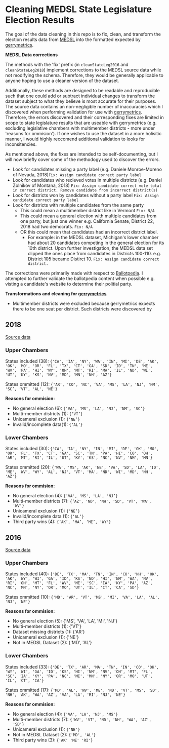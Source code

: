 # Cleaning MEDSL State Legislature Election Results

The goal of the data cleaning in this repo is to fix, clean, and transform the election results data from [MEDSL](https://electionlab.mit.edu/) into the formatted expected by [gerrymetrics](https://github.com/PrincetonUniversity/gerrymandertests).

**MEDSL Data corrections**

The methods with the 'fix' prefix (in `cleanStateLeg2016` and `cleanStateLeg2018`) implement corrections to the MEDSL source data while not modifying the schema. Therefore, they would be generally applicable to anyone hoping to use a cleaner version of the dataset. 

Additionally, these methods are designed to be readable and reproducible such that one could add or subtract individual changes to transform the dataset subject to what they believe is most accurate for their purposes. The source data contains an non-negligible number of inaccuracies which I discovered when performing validation for use with [gerrymetrics](https://github.com/PrincetonUniversity/gerrymandertests). Therefore, the errors discovered and their corresponding fixes are limited in scope to state legislature results that are useable with gerrymetrics (e.g. excluding legislative chambers with multimember districts - more under 'reasons for ommision'). If one wishes to use the dataset in a more holisitic manner, I would highly reccomend additional validation to looks for inconsitencies.

As mentioned above, the fixes are intended to be self-documenting, but I will now briefly cover some of the methodogy used to discover the errors.
* Look for candidates missing a party label (e.g. Daniele Monroe-Moreno of Nevada, 2018)`Fix: Assign candidate correct party label`
* Look for candidates who recieved votes in multiple districts (e.g. Daniel Zolnikov of Montana, 2018) `Fix: Assign candidate correct vote total in correct district. Remove candidate from incorrect district(s)`
* Look for districts won by candidates without a party label `Fix: Assign candidate correct party label`
* Look for districts with multiple candidates from the same party 
    * This could mean a multimember district like in Vermont `Fix: N/A`
    * This could mean a general election with multiple candidates from one party, but just one winner e.g. California Senate, District 22, 2018 had two democrats. `Fix: N/A`
    * OR this could mean that candidates had an incorrect district label.
        * For example: in the MEDSL dataset, Michigan's lower chamber had about 20 candidates competing in the general election for its 10th district. Upon further investigation, the MEDSL data set clipped the ones place from candidates in Districts 100-110. e.g. District 105 became Distirct 10. `Fix: Assign candidate correct district.`

The corrections were primarily made with respect to [Ballotpedia](https://ballotpedia.org/State_legislative_elections). I attempted to further validate the ballotpedia content when possible e.g. visting a candidate's website to determine their politial party. 

**Transformations and cleaning for [gerrymetrics](https://github.com/PrincetonUniversity/gerrymandertests)**

* Multimember districts were excluded because gerrymetrics expects there to be one seat per district. Such districts were discovered by 

## 2018 

[Source data](https://github.com/MEDSL/2018-elections-official/blob/master/state_overall_2018.csv)

### Upper Chambers
States included (38): `{'CA', 'IA', 'NY', 'WA', 'IN', 'MI', 'DE', 'AK', 'OK', 'MO', 'OR', 'FL', 'TX', 'CT', 'GA', 'SD', 'ID', 'TN', 'ME', 'WV', 'PA', 'HI', 'WY', 'OH', 'MT', 'RI', 'MA', 'IL', 'ND', 'WI', 'UT', 'KY', 'KS', 'NV', 'MD', 'MN', 'NH', 'AZ'}`

States ommitted (12): `{'AR', 'CO', 'NC', ‘VA', 'MS', 'LA', 'NJ’, 'NM', 'SC’, ‘VT’, 'AL', 'NE'}`

**Reasons for ommision:**
* No general election (6): `{‘VA', 'MS', 'LA', 'NJ’, 'NM', 'SC’}`
* Multi-member districts (1): `{‘VT’}`
* Unicameral exclusion (1): `{‘NE’}`
* Invalid/incomplete data(1): `{‘AL’}`

### Lower Chambers
States included (30): `{'CA', 'IA', 'NY', 'IN', 'MI', 'DE', 'OK', 'MO', 'OR', 'FL', 'TX', 'CT', 'GA', 'SC', 'TN', 'PA', 'HI', 'CO', 'OH', 'AR', 'MT', 'RI', 'IL', 'UT', 'KY', 'KS', 'NC', 'NV', 'NM', 'MN'}`

States ommitted (20): `{'WA', 'MS', 'AK', 'NE', 'VA', 'SD', 'LA', 'ID', 'ME', 'WV', 'WY', 'AL', 'NJ', 'VT', 'MA', 'ND', 'WI', 'MD', 'NH', 'AZ'}`

**Reasons for ommision:**
* No general election (4): `{‘VA', 'MS', 'LA', 'NJ’}`
* Multi-member districts (7): `{‘AZ', 'ND', 'NH', 'SD', 'VT', 'WA', 'WV'}`
* Unicameral exclusion (1): `{‘NE’}`
* Invalid/incomplete data (1): `{‘AL’}`
* Third party wins (4): `{‘AK’, ‘MA’, ‘ME’, 'WY'}`

## 2016

[Source data](https://dataverse.harvard.edu/dataset.xhtml?persistentId=doi:10.7910/DVN/XSOFHD)

### Upper Chambers
States included (40): `{'DE', 'TX', 'MA', 'TN', 'IN', 'CO', 'NH', 'OK', 'AK', 'WY', 'WI', 'GA', 'ID', 'KS', 'ND', 'HI', 'NM', 'WA', 'NV', 'RI', 'OH', 'MT', 'FL', 'WV', 'ME', 'SC', 'IA', 'KY', 'PA', 'AZ', 'NC', 'MN', 'NY', 'OR', 'MO', 'UT', 'IL', 'CT', 'CA', 'SD'}`

States ommitted (10): `{'MD', 'AR', 'VT', 'MS', 'MI', 'VA', 'LA', 'AL', 'NJ', 'NE'}`

**Reasons for ommision:**
* No general election (5): {'MS', 'VA', 'LA', 'MI', 'NJ'}
* Multi-member districts (1): {'VT'}
* Dataset missing districts (1): {'AR'}
* Unicameral exclusion (1): {'NE'}
* Not in MEDSL Dataset (2): {'MD', 'AL'}

### Lower Chambers
States included (33): `{'DE', 'TX', 'AR', 'MA', 'TN', 'IN', 'CO', 'OK', 'WY', 'WI', 'GA', 'ID', 'KS', 'HI', 'NM', 'NV', 'OH', 'MT', 'FL', 'SC', 'IA', 'KY', 'PA', 'NC', 'MI', 'MN', 'NY', 'OR', 'MO', 'UT', 'IL', 'CT', 'CA'}`

States ommitted (17): `{'MD', 'AL', 'WV', 'ME', 'ND', 'VT', 'MS', 'SD', 'NH', 'AK', 'WA', 'AZ', 'VA', 'LA', 'RI', 'NJ', 'NE'}`

**Reasons for ommision:**
* No general election (4): `{'VA', 'LA', 'NJ', 'MS'}`
* Multi-member districts (7): `{'WV', 'VT', 'ND', 'NH', 'WA', 'AZ', 'SD'}`
* Unicameral exclusion (1): `{'NE'}`
* Not in MEDSL Dataset (2): `{'MD', 'AL'}`
* Third party wins (3): `{'AK' 'ME' 'RI'}`
